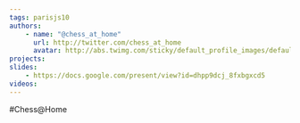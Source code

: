 ```yaml
---
tags: parisjs10
authors:
    - name: "@chess_at_home"
      url: http://twitter.com/chess_at_home
      avatar: http://abs.twimg.com/sticky/default_profile_images/default_profile_0_bigger.png
projects:
slides:
    - https://docs.google.com/present/view?id=dhpp9dcj_8fxbgxcd5
videos:
---
```

#Chess@Home
